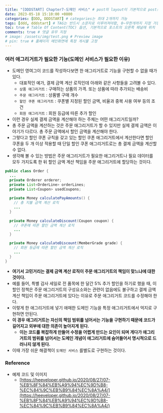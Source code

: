 ```yaml
---
title: "[DDDSTART] Chapter7-도메인 서비스" # post의 layout이 기본적으로 post로 설정되어있어서 Front Matter에 따로 layout변수를 만들어 주지 않아도 됨
date: 2023-05-18 15:10:00 +0800
categories: [DDD, DDDSTART] # categories는 최대 2개까지 가능
tags: [ddd, dddstart] # TAG는 반드시 소문자로 이루어져야함, 0~무한개까지 지정 가능
toc: true # Table Of Content(TOC) 옵션, 기본적으로 포스트의 오른쪽 패널에 위치
comments: true # 댓글 유무 지정
# image: /assets/img/test.png # Preview image
# pin: true # 홈페이지 메인화면에 특정 게시물 고정
---
```


### 여러 애그리거트가 필요한 기능(도메인 서비스가 필요한 이유)
- 도메인 영여그이 코드를 작성하다보면 한 애그리거트로 기능을 구현할 수 없을 때가 있다.
  - 대표적인 예가, 결제 금액 계산 로직인데 아래와 같은 사항들을 고려볼 수 있다.
  - `상품 애그리거트` : 구매하는 상품의 가격. 또는 상품에 따라 추가되는 배송비
  - `주문 애그리거트` : 상품별 구매 개수
  - `할인 쿠폰 애그리거트` : 쿠폰별 지정된 할인 금액, 비율과 중복 사용 여부 등의 조건
  - `회원 애그리거트` : 회원 등급에 따른 추가 할인
- 이런 경우 실제 결제 금액을 계산해야 하는 주체는 어떤 애그리거트일까? 
- 총 주문 금액을 계산하는 것은 주문 애그리거트가 할 수 있지만 실제 결제 금액은 이야기가 다르다. 총 주문 금액에서 할인 금액을 계산해야 한다. 
- 그렇다고 할인 쿠폰 규칙을 갖고 있는 할인 쿠폰 애그리거트에서 계산한다면 할인 쿠폰을 두 개 이상 적용할 때 단일 할인 쿠폰 애그리거트로는 총 결제 금액을 계산할 수 없다.
- 생각해 볼 수 있는 방법은 주문 애그리거트가 필요한 애그리거트나 필요 데이터를 모두 가지도록 한 뒤 할인 금액 계산 책임을 주문 애그리거트에 할당하는 것이다.

```java
public class Order {
  ...
  private Orderer orderer;
  private List<OrderLine> orderLines;
  private List<Coupon> usedCoupons;
  
  private Money calculatePayAmounts() {
    // 총 지불 금액 계산 로직
    ...
  }
  
  private Money calculateDiscount(Coupon coupon) {
    // 쿠폰에 따른 할인 금액 계산 로직
    ...
  }

  private Money calculateDiscount(MemberGrade grade) {
    // 회원 등급에 따른 할인 금액 계산 로직
    ...
  }
}
```

- <b>여기서 고민거리는 결제 금액 계산 로직이 주문 애그리거트의 책임이 맞느냐에 대한 것이다.</b>
- 예를 들어, 특별 감사 세일로 전 품목에 한 달간 5% 추가 할인을 하기로 했을 때, 이 할인 정책은 주문 애그리거트의 구성요소와는 관련이 없음에도 불구하고 결제 금액 계산 책임이 주문 애그리거트에 있다는 이유로 주문 애그리거트 코드를 수정해야 한다.
- 이렇게 한 애그리거트에 넣기 애매한 도메인 기능을 특정 애그리거트에서 억지로 구현하면 안된다.
- <b>이 경우 애그리거트는 자신의 책임 범위를 넘어서는 기능을 구현하기 때문에 코드가 길어지고 외부에 대한 의존이 높아지게 된다.</b>
  - <b>이는 코드를 복잡하게 만들어 수정을 어렵게 만드는 요인이 되며 게다가 애그리거트의 범위를 넘어서는 도메인 개념이 애그리거트에 숨어들어서 명시적으로 드러나지 않게 된다.</b>
- 이때 가장 쉬운 해결책이 `도메인 서비스` 를별도로 구현하는 것이다.


### Reference
- 예제 코드 및 이미지
  - [https://heeveloper.github.io/2020/08/27/07-%EB%8F%84%EB%A9%94%EC%9D%B8-%EC%84%9C%EB%B9%84%EC%8A%A4/](https://heeveloper.github.io/2020/08/27/07-%EB%8F%84%EB%A9%94%EC%9D%B8-%EC%84%9C%EB%B9%84%EC%8A%A4/)